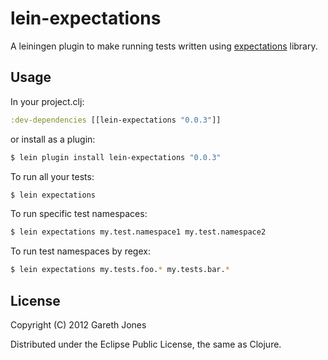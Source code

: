 # lein-expectations

A leiningen plugin to make running tests written using [expectations](https://github.com/jaycfields/expectations) library.

## Usage

In your project.clj:

```clojure
:dev-dependencies [[lein-expectations "0.0.3"]]
```

or install as a plugin:

```bash
$ lein plugin install lein-expectations "0.0.3"
```

To run all your tests:

```bash
$ lein expectations
```

To run specific test namespaces:

```bash
$ lein expectations my.test.namespace1 my.test.namespace2
```

To run test namespaces by regex:

```bash
$ lein expectations my.tests.foo.* my.tests.bar.*
```

## License

Copyright (C) 2012 Gareth Jones

Distributed under the Eclipse Public License, the same as Clojure.
